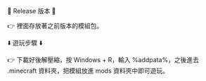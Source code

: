 🔀 Release 版本 🔀

👉 裡面存放著之前版本的模組包。

⬇️ 遊玩步驟 ⬇️

👉 下載好後解壓縮，按 Windows + R，輸入 %addpata%，之後進去 .minecraft 資料夾，把模組放進 mods 資料夾中即可遊玩。
